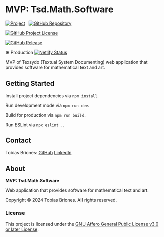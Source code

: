 <!-- Copyright (c) 2024 Tobias Briones. All rights reserved. -->
<!-- SPDX-License-Identifier: CC-BY-4.0 -->
<!-- This file is part of https://github.com/texsydo/texsydo---mvp -->

# MVP: Tsd.Math.Software

[![Project](https://mathswe-ops-services.tobiasbriones-dev.workers.dev/badge/project/texsydo)](https://tsd.math.software)
&nbsp;
[![GitHub Repository](https://img.shields.io/static/v1?label=GITHUB&message=REPOSITORY&labelColor=555&color=0277bd&style=for-the-badge&logo=GITHUB)](https://github.com/texsydo/texsydo---mvp/blob/main/tsd.math.software---mvp)

[![GitHub Project License](https://img.shields.io/github/license/texsydo/texsydo---mvp.svg?style=flat-square)](https://github.com/texsydo/texsydo---mvp/blob/main/LICENSE)

[![GitHub Release](https://mathswe-ops-services.tobiasbriones-dev.workers.dev/badge/version/github/texsydo/texsydo---mvp)](https://github.com/texsydo/texsydo---mvp/releases/latest)

⚙ Production
[![Netlify Status](https://api.netlify.com/api/v1/badges/435a4b07-f3ad-4490-a5b7-1d30f0f24834/deploy-status)](https://app.netlify.com/sites/texsydo/deploys)

MVP of Texsydo (Textual System Documenting) web application that provides
software for mathematical text and art.

## Getting Started

Install project dependencies via `npm install`.

Run development mode via `npm run dev`.

Build for production via `npm run build`.

Run ESLint via `npx eslint .`.

## Contact

Tobias Briones: [GitHub](https://github.com/tobiasbriones)
[LinkedIn](https://linkedin.com/in/tobiasbriones)

## About

**MVP: Tsd.Math.Software**

Web application that provides software for mathematical text and art.

Copyright © 2024 Tobias Briones. All rights reserved.

### License

This project is licensed under
the [GNU Affero General Public License v3.0 or later License](../LICENSE).
